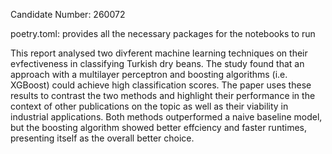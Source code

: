Candidate Number: 260072

poetry.toml: provides all the necessary packages for the notebooks to run

This report analysed two diʏferent machine learning techniques on their eʏfectiveness in classifying Turkish dry beans. The study found that an approach with a multilayer perceptron and boosting algorithms (i.e. XGBoost) could achieve high classification scores. The paper uses these results to contrast the two methods and highlight their performance in the context of other publications on the topic as well as their viability in industrial applications. Both methods outperformed a naive baseline model, but the boosting algorithm showed better effciency and faster runtimes, presenting itself as the overall better choice.